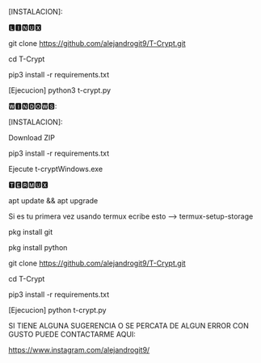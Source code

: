 [INSTALACION]:

🅻🅸🅽🆄🆇

git clone https://github.com/alejandrogit9/T-Crypt.git

cd T-Crypt

pip3 install -r requirements.txt

[Ejecucion]
python3 t-crypt.py

🆆🅸🅽🅳🅾🆆🆂:

[INSTALACION]:

Download ZIP

pip3 install -r requirements.txt

Ejecute t-cryptWindows.exe

🆃🅴🆁🅼🆄🆇

apt update && apt upgrade

Si es tu primera vez usando termux ecribe esto --> termux-setup-storage

pkg install git

pkg install python

git clone https://github.com/alejandrogit9/T-Crypt.git

cd T-Crypt

pip3 install -r requirements.txt

[Ejecucion]
python t-crypt.py



SI TIENE ALGUNA SUGERENCIA O SE PERCATA DE ALGUN ERROR CON GUSTO PUEDE CONTACTARME AQUI:

https://www.instagram.com/alejandrogit9/
